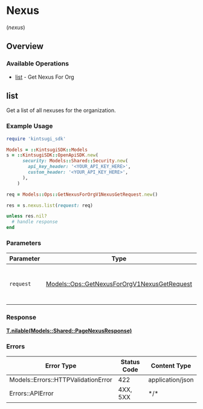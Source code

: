 # Nexus
(*nexus*)

## Overview

### Available Operations

* [list](#list) - Get Nexus For Org

## list

Get a list of all nexuses for the organization.

### Example Usage

<!-- UsageSnippet language="ruby" operationID="get_nexus_for_org_v1_nexus_get" method="get" path="/v1/nexus" -->
```ruby
require 'kintsugi_sdk'

Models = ::KintsugiSDK::Models
s = ::KintsugiSDK::OpenApiSDK.new(
      security: Models::Shared::Security.new(
        api_key_header: '<YOUR_API_KEY_HERE>',
        custom_header: '<YOUR_API_KEY_HERE>',
      ),
    )

req = Models::Ops::GetNexusForOrgV1NexusGetRequest.new()

res = s.nexus.list(request: req)

unless res.nil?
  # handle response
end

```

### Parameters

| Parameter                                                                                                  | Type                                                                                                       | Required                                                                                                   | Description                                                                                                |
| ---------------------------------------------------------------------------------------------------------- | ---------------------------------------------------------------------------------------------------------- | ---------------------------------------------------------------------------------------------------------- | ---------------------------------------------------------------------------------------------------------- |
| `request`                                                                                                  | [Models::Ops::GetNexusForOrgV1NexusGetRequest](../../models/operations/getnexusfororgv1nexusgetrequest.md) | :heavy_check_mark:                                                                                         | The request object to use for the request.                                                                 |

### Response

**[T.nilable(Models::Shared::PageNexusResponse)](../../models/operations/pagenexusresponse.md)**

### Errors

| Error Type                          | Status Code                         | Content Type                        |
| ----------------------------------- | ----------------------------------- | ----------------------------------- |
| Models::Errors::HTTPValidationError | 422                                 | application/json                    |
| Errors::APIError                    | 4XX, 5XX                            | \*/\*                               |